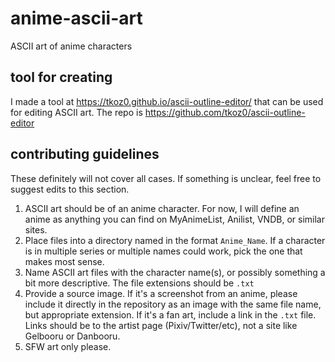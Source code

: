 # anime-ascii-art

ASCII art of anime characters

## tool for creating

I made a tool at https://tkoz0.github.io/ascii-outline-editor/ that can be used
for editing ASCII art. The repo is https://github.com/tkoz0/ascii-outline-editor

## contributing guidelines

These definitely will not cover all cases. If something is unclear, feel free to
suggest edits to this section.

1. ASCII art should be of an anime character. For now, I will define an anime as
anything you can find on MyAnimeList, Anilist, VNDB, or similar sites.
2. Place files into a directory named in the format `Anime_Name`. If a character
is in multiple series or multiple names could work, pick the one that makes most
sense.
3. Name ASCII art files with the character name(s), or possibly something a bit
more descriptive. The file extensions should be `.txt`
4. Provide a source image. If it's a screenshot from an anime, please include it
directly in the repository as an image with the same file name, but appropriate
extension. If it's a fan art, include a link in the `.txt` file. Links should be
to the artist page (Pixiv/Twitter/etc), not a site like Gelbooru or Danbooru.
5. SFW art only please.
